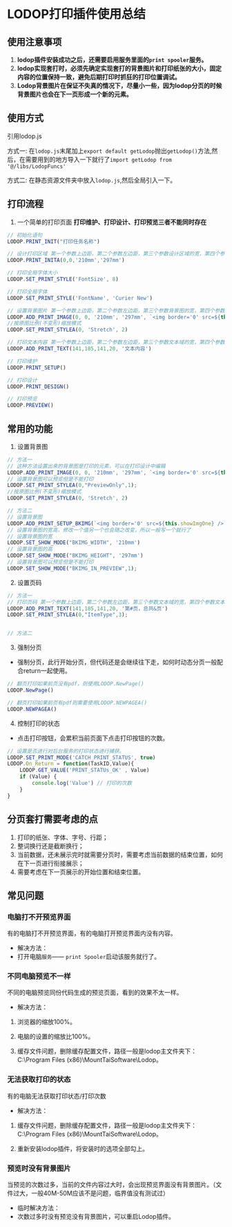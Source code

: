 # LODOP打印插件使用总结

## 使用注意事项
1. **lodop插件安装成功之后，还需要启用服务里面的`print spooler`服务。**
2. **lodop实现套打时，必须先确定实现套打的背景图片和打印纸张的大小，固定内容的位置保持一致，避免后期打印时抓狂的打印位置调试。**
3. **Lodop背景图片在保证不失真的情况下，尽量小一些，因为lodop分页的时候背景图片也会在下一页形成一个新的元素。**

## 使用方式
引用lodop.js

方式一: 在`lodop.js`末尾加上`export default getLodop`抛出`getLodop()`方法,然后，在需要用到的地方导入一下就行了`import getLodop from '@/libs/LodopFuncs'`

方式二: 在静态资源文件夹中放入`lodop.js`,然后全局引入一下。

## 打印流程

1. 一个简单的打印页面
**打印维护、打印设计、打印预览三者不能同时存在**
```js
// 初始化语句
LODOP.PRINT_INIT("打印任务名称")

// 设计打印区域 第一个参数上边距，第二个参数左边距，第三个参数设计区域的宽，第四个参数设计区域的高
LODOP.PRINT_INITA(0,0,'210mm','297mm')

// 打印全局字体大小
LODOP.SET_PRINT_STYLE('FontSize', 8)

// 打印全局字体
LODOP.SET_PRINT_STYLE('FontName', 'Curier New')

// 设置背景图片 第一个参数上边距，第二个参数左边距，第三个参数背景图的宽，第四个参数背景图的高 第五个参数背景图的地址
LODOP.ADD_PRINT_IMAGE(0, 0, '210mm', '297mm', `<img border='0' src=${this.showImgOne} />`)
//按原图比例(不变形)缩放模式
LODOP.SET_PRINT_STYLEA(0, 'Stretch', 2)

// 打印文本内容 第一个参数上边距，第二个参数左边距，第三个参数文本域的宽，第四个参数文本域的高，第五个参数文本内容
LODOP.ADD_PRINT_TEXT(141,185,141,20, '文本内容')

// 打印维护
LODOP.PRINT_SETUP()

// 打印设计
LODOP.PRINT_DESIGN()

// 打印预览
LODOP.PREVIEW()
```

## 常用的功能
1. 设置背景图
```js
// 方法一
// 这种方法设置出来的背景图是打印的元素，可以在打印设计中编辑
LODOP.ADD_PRINT_IMAGE(0, 0, '210mm', '297mm', `<img border='0' src=${this.showImgOne} />`)
// 设置背景图可以预览但是不能打印
LODOP.SET_PRINT_STYLEA(0,"PreviewOnly",1);
//按原图比例(不变形)缩放模式
LODOP.SET_PRINT_STYLEA(0, 'Stretch', 2)

// 方法二
// 设置背景图
LODOP.ADD_PRINT_SETUP_BKIMG(`<img border='0' src=${this.showImgOne} />`)
// 设置背景图的宽高，修改一个值另一个也会随之改变，所以一般写一个就行了
// 设置背景图的宽
LODOP.SET_SHOW_MODE("BKIMG_WIDTH", '210mm')
// 设置背景图的高
LODOP.SET_SHOW_MODE("BKIMG_HEIGHT", '297mm')
// 设置背景图可以预览但是不能打印
LODOP.SET_SHOW_MODE("BKIMG_IN_PREVIEW",1);
```

2. 设置页码
```js
// 方法一
// 打印页码 第一个参数上边距，第二个参数左边距，第三个参数文本域的宽，第四个参数文本域的高，第五个参数页码内容，#是第几页，&是总共的页码
LODOP.ADD_PRINT_TEXT(141,185,141,20, '第#页，总共&页')
LODOP.SET_PRINT_STYLEA(0,"ItemType",3);


// 方法二

```

3. 强制分页

* 强制分页，此行开始分页，但代码还是会继续往下走，如何时动态分页一般配合return一起使用。
```js
// 翻页打印如果前页没有pdf，则使用LODOP.NewPage()
LODOP.NewPage()

// 翻页打印如果前页有pdf则需要使用LODOP.NEWPAGEA()
LODOP.NEWPAGEA()
```

4. 控制打印的状态
* 点击打印按钮，会累积当前页面下点击打印按钮的次数。
```js
// 设置是否进行对后台服务的打印状态进行捕获。
LODOP.SET_PRINT_MODE('CATCH_PRINT_STATUS', true)
LODOP.On_Return = function(TaskID,Value){
    LODOP.GET_VALUE('PRINT_STATUs_OK' , Value)
    if (Value) {
        console.log('Value') // 打印的次数
    }
}
```

## 分页套打需要考虑的点
1. 打印的纸张、字体、字号、行距；
2. 整词换行还是截断换行；
3. 当前数据，还未展示完时就需要分页时，需要考虑当前数据的结束位置，如何在下一页进行衔接展示；
4. 需要考虑在下一页展示的开始位置和结束位置。

## 常见问题

### 电脑打不开预览界面
有的电脑打不开预览界面，有的电脑打开预览界面内没有内容。

* 解决方法：
* 打开电脑`服务`—— `print Spooler`启动该服务就行了。


### 不同电脑预览不一样
不同的电脑预览同份代码生成的预览页面，看到的效果不太一样。

* 解决方法：

1. 浏览器的缩放100%。

2. 电脑的设置的缩放比100%。

3. 缓存文件问题，删除缓存配置文件，路径一般是lodop主文件夹下：C:\Program Files (x86)\MountTaiSoftware\Lodop。

### 无法获取打印的状态
有的电脑无法获取打印状态/打印次数

* 解决方法：

1. 缓存文件问题，删除缓存配置文件，路径一般是lodop主文件夹下：C:\Program Files (x86)\MountTaiSoftware\Lodop。

2. 重新安装lodop插件，将安装时的选项全部勾上。

### 预览时没有背景图片
当预览的次数过多，当前的文件内容过大时，会出现预览界面没有背景图片。（文件过大，一般40M-50M应该不是问题，临界值没有测试过）

* 临时解决方法：
* 次数过多时没有预览没有背景图片，可以重启Lodop插件。
